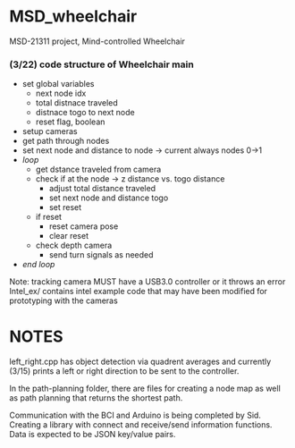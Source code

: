 # MSD_wheelchair
MSD-21311 project, Mind-controlled Wheelchair

<h3> (3/22) code structure of Wheelchair main </h3>
	

- set global variables
	- next node idx
	- total distnace traveled
	- distnace togo to next node
	- reset flag, boolean
- setup cameras
- get path through nodes
- set next node and distance to node -> current always nodes 0->1
- *loop*
	- get dstance traveled from camera
	- check if at the node -> z distance vs. togo distance
		- adjust total distance traveled
		- set next node and distance togo
		- set reset
	- if reset
		- reset camera pose
		- clear reset
	- check depth camera
		- send turn signals as needed
- *end loop*







Note: tracking camera MUST have a USB3.0 controller or it throws an error
Intel_ex/ contains intel example code that may have been modified for prototyping  with the cameras

NOTES
=====

left_right.cpp has object detection via quadrent averages and currently (3/15) prints a left or right direction to be sent to the controller.

In the path-planning folder, there are files for creating a node map as well as path planning that returns the shortest path.

Communication with the BCI and Arduino is being completed by Sid. Creating a library with connect and receive/send information functions. Data is expected to be JSON key/value pairs.



